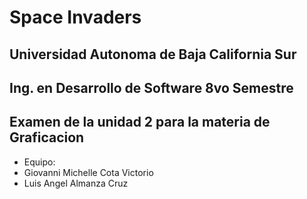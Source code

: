 # Space Invaders

## Universidad Autonoma de Baja California Sur

## Ing. en Desarrollo de Software 8vo Semestre
 
## Examen de la unidad 2 para la materia de Graficacion

* Equipo:
* Giovanni Michelle Cota Victorio
* Luis Angel Almanza Cruz
